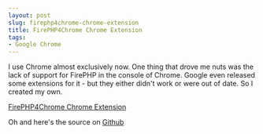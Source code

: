 ```yaml
---
layout: post
slug: firephp4chrome-chrome-extension
title: FirePHP4Chrome Chrome Extension
tags:
- Google Chrome
---
```

I use Chrome almost exclusively now.  One thing that drove me nuts was the lack of support for FirePHP in the console of Chrome.  Google even released some extensions for it - but they either didn't work or were out of date.  So I created my own.

[FirePHP4Chrome Chrome Extension](https://chrome.google.com/webstore/detail/firephp4chrome/gpgbmonepdpnacijbbdijfbecmgoojma)

Oh and here's the source on [Github](https://github.com/aaronsaray/FirePHP4Chrome)

